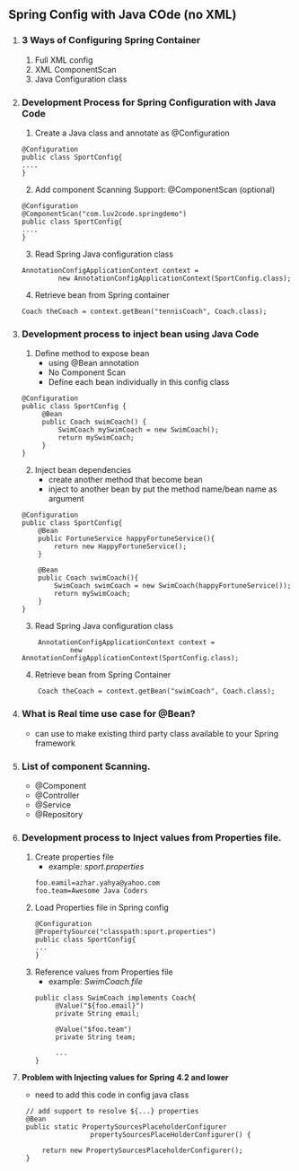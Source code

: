 ## Spring Config with Java COde (no XML)

1. ### 3 Ways of Configuring Spring Container
   1. Full XML config
   2. XML ComponentScan
   3. Java Configuration class


2. ### Development Process for Spring Configuration with Java Code
    1. Create a Java class and annotate as @Configuration
   ````
   @Configuration
   public class SportConfig{
   ....
   }
   ````
    2. Add component Scanning Support: @ComponentScan (optional)
   ````
   @Configuration
   @ComponentScan("com.luv2code.springdemo")
   public class SportConfig{
   ....
   }
   ````
    3. Read Spring Java configuration class
   ````
   AnnotationConfigApplicationContext context = 
            new AnnotationConfigApplicationContext(SportConfig.class);
   ````
    4. Retrieve bean from Spring container 
   ````
   Coach theCoach = context.getBean("tennisCoach", Coach.class);
   ````
   
3. ### Development process to inject bean using Java Code
    1. Define method to expose bean
        - using @Bean annotation
        - No Component Scan
        - Define each bean individually in this config class
   ````
   @Configuration
   public class SportConfig {
        @Bean
        public Coach swimCoach() {
            SwimCoach mySwimCoach = new SwimCoach();
            return mySwimCoach;
        }
   }
   ````
    2. Inject bean dependencies
        - create another method that become bean
        - inject to another bean by put the method name/bean name as argument
    ````
    @Configuration
    public class SportConfig{
        @Bean 
        public FortuneService happyFortuneService(){
            return new HappyFortuneService();
        }
        
        @Bean
        public Coach swimCoach(){
            SwimCoach swimCoach = new SwimCoach(happyFortuneService());
            return mySwimCoach;
        }
    }
    ````
    3. Read Spring Java configuration class
    ````
        AnnotationConfigApplicationContext context = 
                new AnnotationConfigApplicationContext(SportConfig.class);
    ````
    4. Retrieve bean from Spring Container 
    ````
        Coach theCoach = context.getBean("swimCoach", Coach.class);
    ````
   
4. ### What is Real time use case for @Bean?
    - can use to make existing third party class available to your Spring framework

5. ### List of component Scanning.
    - @Component
    - @Controller
    - @Service
    - @Repository

6. ### Development process to Inject values from Properties file.
    1. Create properties file
        - example: _sport.properties_
       ````
       foo.eamil=azhar.yahya@yahoo.com
       foo.team=Awesome Java Coders
       ````
    2. Load Properties file in Spring config
        ````
       @Configuration
       @PropertySource("classpath:sport.properties")
       public class SportConfig{
        ...
       }
        ````
    3. Reference values from Properties file 
        - example: _SwimCoach.file_
       ````
       public class SwimCoach implements Coach{
            @Value("${foo.email}")
            private String email;
       
            @Value("$foo.team")
            private String team;
       
            ...
       }
       ````
7. **Problem with Injecting values for Spring 4.2 and lower**
   - need to add this code in config java class
   ````
    // add support to resolve ${...} properties
    @Bean
    public static PropertySourcesPlaceholderConfigurer
                    propertySourcesPlaceHolderConfigurer() {
        
        return new PropertySourcesPlaceholderConfigurer();
    }
   ````